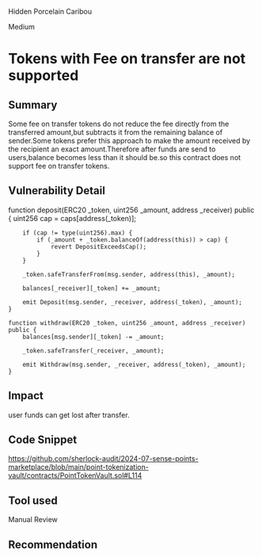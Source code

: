 Hidden Porcelain Caribou

Medium

# Tokens with Fee on transfer are not supported

## Summary
Some fee on transfer tokens do not reduce the fee directly from the transferred amount,but subtracts it from the remaining balance of sender.Some tokens prefer this approach to make the amount received by the recipient an exact amount.Therefore after funds are send to users,balance becomes less than it should be.so this contract does not support fee on transfer tokens.
## Vulnerability Detail
 function deposit(ERC20 _token, uint256 _amount, address _receiver) public {
        uint256 cap = caps[address(_token)];

        if (cap != type(uint256).max) {
            if (_amount + _token.balanceOf(address(this)) > cap) {
                revert DepositExceedsCap();
            }
        }

        _token.safeTransferFrom(msg.sender, address(this), _amount);

        balances[_receiver][_token] += _amount;

        emit Deposit(msg.sender, _receiver, address(_token), _amount);
    }

    function withdraw(ERC20 _token, uint256 _amount, address _receiver) public {
        balances[msg.sender][_token] -= _amount;

        _token.safeTransfer(_receiver, _amount);

        emit Withdraw(msg.sender, _receiver, address(_token), _amount);
    }

## Impact
user funds can get lost after transfer.
## Code Snippet
https://github.com/sherlock-audit/2024-07-sense-points-marketplace/blob/main/point-tokenization-vault/contracts/PointTokenVault.sol#L114

## Tool used

Manual Review

## Recommendation